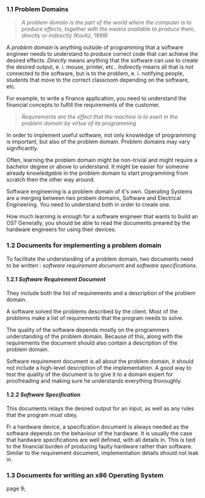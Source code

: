 

### 1.1  Problem Domains

> _A problem domain is the part of the world where the computer is to produce effects, together with the means available to produce them, directly or indirectly_
(Kovitz, 1999)


A _problem domain_ is anything outside of programming that a software engineer needs to understand to produce correct code that can achieve the desired effects. _Directly_ means anything that the software can use to create the desired output, e. i. mouse, printer, etc.. _Indirectly_ means all that is not connected to the software, but is to the problem, e. i. notifying people, students that move to the correct classroom depending on the software, etc.  


For example, to write a finance application, you need to understand the financial concepts to fulfill the requirements of the customer. 

> _Requirements are the effect that the machine is to exert in the problem domain by virtue of its programming_

In order to implement useful software, not only knowledge of programming is important, but also of the problem domain. Problem domains may vary significantly. 

Often, learning the problem domain might be non-trivial and might require a bachelor degree or above to understand. It might be easier for someone already knowledgeble in the problem domain to start programming from scratch then the other way around.  

Software engineering is a problem domain of it's own. Operating Systems are a merging between two probem domains, Software and Electrical Engineering. You need to understand both in order to create one. 

How much learning is enough for a software engineer that wants to build an OS? Generally, you should be able to read the documents preared by the hardware engineers for using their devices.


### 1.2  Documents for implementing a problem domain


To facilitate the understanding of a problem domain, two documents need to be written : _software requirement document_ and _software specifications_.


#### 1.2.1 _Software Requirement Document_

They include both the list of requirements and a description of the problem domain. 

A software solved the problems described by the client. Most of the problems make a list of requirements that the program needs to solve. 

The quality of the software depends mostly on the programmers understanding of the problem domain. Because of this, along with the requirements the document should also contain a description of the problem domain. 

Software requirement document is all about the problem domain, it should not include a high-level description of the implementation. A good way to test the quality of the document is to give it to a domain expert for proofreading and making sure he understands everything thoroughly. 


#### 1.2.2 _Software Specification_

This documents relays the desired output for an input, as well as any rules that the program must obey.


Fr a hardware device, a specification document is always needed as the software depends on the behaviour of the hardware. It is usually the case that hardware specifications are well defined, with all details in. This is tied to the financial burden of producing faulty hardware rather than software. Similar to the requirement document, implementation details should not leak in. 


### 1.3  Documents for writing an x86 Operating System

page 9;
